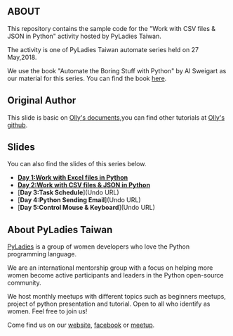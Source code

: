 ## ABOUT

This repository contains the sample code for the "Work with CSV files & JSON in Python" activity hosted by PyLadies Taiwan.

The activity is one of PyLadies Taiwan automate series held on 27 May,2018.

We use the book "Automate the Boring Stuff with Python" by Al Sweigart as our material for this series. You can find the book [here](https://automatetheboringstuff.com/).

## Original Author

This slide is basic on [Olly's documents](https://github.com/iamshihshan/PyOlly_AutomateTutorial),you can find other tutorials at [Olly's github](https://github.com/iamshihshan/PyOllyTutorial).

## Slides

You can also find the slides of this series below.

+ [**Day 1:Work with Excel files in Python**](https://bijenchen.github.io/PyLadies_Automate_20180429Excel/Day1_Python_Deal_Excel.slides.html#/)
+ [**Day 2:Work with CSV files & JSON in Python**](https://amberfu.github.io/PyLadies_Automate_JSON_CSV/Day2_Work_with_CSV_files_and_JSON_in_Python.slides.html#/)
+ [**Day 3:Task Schedule**](Undo URL)
+ [**Day 4:Python Sending Email**](Undo URL)
+ [**Day 5:Control Mouse & Keyboard**](Undo URL)

## About PyLadies Taiwan

[PyLadies](http://tw.pyladies.com/) is a group of women developers who love the Python programming language.

We are an international mentorship group with a focus on helping more women become active participants and leaders in the Python open-source community.

We host monthly meetups with different topics such as beginners meetups, project of python presentation and tutorial. Open to all who identify as women. Feel free to join us!

Come find us on our [website](http://tw.pyladies.com/), [facebook](https://www.facebook.com/pyladies.tw/) or [meetup](https://www.meetup.com/PyLadiesTW/).
